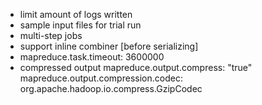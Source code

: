 
* limit amount of logs written
* sample input files for trial run
* multi-step jobs
* support inline combiner [before serializing]
* mapreduce.task.timeout: 3600000
* compressed output
  mapreduce.output.compress: "true"
  mapreduce.output.compression.codec: org.apache.hadoop.io.compress.GzipCodec
